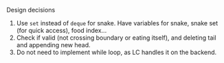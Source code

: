 Design decisions
1. Use `set` instead of `deque` for snake. Have variables for snake, snake set (for quick access), food index...
2. Check if valid (not crossing boundary or eating itself), and deleting tail and appending new head.
3. Do not need to implement while loop, as LC handles it on the backend.​
